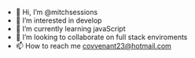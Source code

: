 - 👋 Hi, I’m @mitchsessions
- 👀 I’m interested in develop
- 🌱 I’m currently learning javaScript
- 💞️ I’m looking to collaborate on full stack enviroments
- 📫 How to reach me covvenant23@hotmail.com

<!---
mitchsessions/mitchsessions is a ✨ special ✨ repository because its `README.md` (this file) appears on your GitHub profile.
You can click the Preview link to take a look at your changes.
--->
